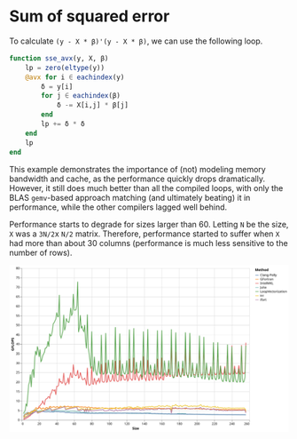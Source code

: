 # Sum of squared error

To calculate `(y - X * β)'(y - X * β)`, we can use the following loop.
```julia
function sse_avx(y, X, β)
    lp = zero(eltype(y))
    @avx for i ∈ eachindex(y)
        δ = y[i]
        for j ∈ eachindex(β)
            δ -= X[i,j] * β[j]
        end
        lp += δ * δ
    end
    lp
end
```

This example demonstrates the importance of (not) modeling memory bandwidth and cache, as the performance quickly drops dramatically.
However, it still does much better than all the compiled loops, with only the BLAS `gemv`-based approach matching (and ultimately beating) it in performance, while the other compilers lagged well behind.

Performance starts to degrade for sizes larger than 60. Letting `N` be the size, `X` was a `3N/2`x `N/2` matrix. Therefore, performance started to suffer
when `X` had more than about 30 columns (performance is much less sensitive to the number of rows).

![sse](../assets/bench_sse_v1.svg)



